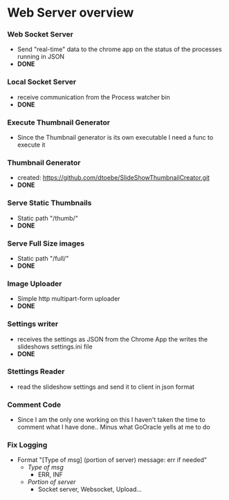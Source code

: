 # Web Server overview

### Web Socket Server
* Send "real-time" data to the chrome app on the status of the processes running in JSON
* __DONE__

### Local Socket Server
* receive communication from the Process watcher bin
* __DONE__

### Execute Thumbnail Generator
* Since the Thumbnail generator is its own executable I need a func to execute it

### Thumbnail Generator
* created: https://github.com/dtoebe/SlideShowThumbnailCreator.git
* __DONE__

### Serve Static Thumbnails
* Static path "/thumb/"
* __DONE__

### Serve Full Size images
* Static path "/full/"
* __DONE__

### Image Uploader
* Simple http multipart-form uploader
* __DONE__

### Settings writer
* receives the settings as JSON from the Chrome App the writes the slideshows settings.ini file
* __DONE__

### Stettings Reader
* read the slideshow settings and send it to client in json format

### Comment Code
* Since I am the only one working on this I haven't taken the time to comment what I have done.. Minus what GoOracle yells at me to do

### Fix Logging
* Format "[Type of msg] (portion of server) message: err if needed"
    * _Type of msg_
        * ERR, INF
    * _Portion of server_
        * Socket server, Websocket, Upload...
